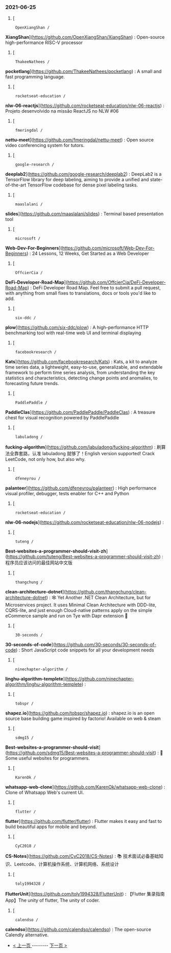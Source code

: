 ### 2021-06-25 
1. [
    

        OpenXiangShan /
**XiangShan**](https://github.com/OpenXiangShan/XiangShan) : Open-source high-performance RISC-V processor
1. [
    

        ThakeeNathees /
**pocketlang**](https://github.com/ThakeeNathees/pocketlang) : A small and fast programming language.
1. [
    

        rocketseat-education /
**nlw-06-reactjs**](https://github.com/rocketseat-education/nlw-06-reactjs) : Projeto desenvolvido na missão ReactJS no NLW #06
1. [
    

        fmeringdal /
**nettu-meet**](https://github.com/fmeringdal/nettu-meet) : Open source video conferencing system for tutors.
1. [
    

        google-research /
**deeplab2**](https://github.com/google-research/deeplab2) : DeepLab2 is a TensorFlow library for deep labeling, aiming to provide a unified and state-of-the-art TensorFlow codebase for dense pixel labeling tasks.
1. [
    

        maaslalani /
**slides**](https://github.com/maaslalani/slides) : Terminal based presentation tool
1. [
    

        microsoft /
**Web-Dev-For-Beginners**](https://github.com/microsoft/Web-Dev-For-Beginners) : 24 Lessons, 12 Weeks, Get Started as a Web Developer
1. [
    

        OffcierCia /
**DeFi-Developer-Road-Map**](https://github.com/OffcierCia/DeFi-Developer-Road-Map) : DeFi Developer Road Map. Feel free to submit a pull request, with anything from small fixes to translations, docs or tools you'd like to add.
1. [
    

        six-ddc /
**plow**](https://github.com/six-ddc/plow) : A high-performance HTTP benchmarking tool with real-time web UI and terminal displaying
1. [
    

        facebookresearch /
**Kats**](https://github.com/facebookresearch/Kats) : Kats, a kit to analyze time series data, a lightweight, easy-to-use, generalizable, and extendable framework to perform time series analysis, from understanding the key statistics and characteristics, detecting change points and anomalies, to forecasting future trends.
1. [
    

        PaddlePaddle /
**PaddleClas**](https://github.com/PaddlePaddle/PaddleClas) : A treasure chest for visual recognition powered by PaddlePaddle
1. [
    

        labuladong /
**fucking-algorithm**](https://github.com/labuladong/fucking-algorithm) : 刷算法全靠套路，认准 labuladong 就够了！English version supported! Crack LeetCode, not only how, but also why.
1. [
    

        dfeneyrou /
**palanteer**](https://github.com/dfeneyrou/palanteer) : High performance visual profiler, debugger, tests enabler for C++ and Python
1. [
    

        rocketseat-education /
**nlw-06-nodejs**](https://github.com/rocketseat-education/nlw-06-nodejs) : 
1. [
    

        tuteng /
**Best-websites-a-programmer-should-visit-zh**](https://github.com/tuteng/Best-websites-a-programmer-should-visit-zh) : 程序员应该访问的最佳网站中文版
1. [
    

        thangchung /
**clean-architecture-dotnet**](https://github.com/thangchung/clean-architecture-dotnet) : 🕸 Yet Another .NET Clean Architecture, but for Microservices project. It uses Minimal Clean Architecture with DDD-lite, CQRS-lite, and just enough Cloud-native patterns apply on the simple eCommerce sample and run on Tye with Dapr extension 🍻
1. [
    

        30-seconds /
**30-seconds-of-code**](https://github.com/30-seconds/30-seconds-of-code) : Short JavaScript code snippets for all your development needs
1. [
    

        ninechapter-algorithm /
**linghu-algorithm-templete**](https://github.com/ninechapter-algorithm/linghu-algorithm-templete) : 
1. [
    

        tobspr /
**shapez.io**](https://github.com/tobspr/shapez.io) : shapez.io is an open source base building game inspired by factorio! Available on web & steam
1. [
    

        sdmg15 /
**Best-websites-a-programmer-should-visit**](https://github.com/sdmg15/Best-websites-a-programmer-should-visit) : 🔗 Some useful websites for programmers.
1. [
    

        KarenOk /
**whatsapp-web-clone**](https://github.com/KarenOk/whatsapp-web-clone) : Clone of Whatsapp Web's current UI.
1. [
    

        flutter /
**flutter**](https://github.com/flutter/flutter) : Flutter makes it easy and fast to build beautiful apps for mobile and beyond.
1. [
    

        CyC2018 /
**CS-Notes**](https://github.com/CyC2018/CS-Notes) : 📚 技术面试必备基础知识、Leetcode、计算机操作系统、计算机网络、系统设计
1. [
    

        toly1994328 /
**FlutterUnit**](https://github.com/toly1994328/FlutterUnit) : 【Flutter 集录指南 App】The unity of flutter, The unity of coder.
1. [
    

        calendso /
**calendso**](https://github.com/calendso/calendso) : The open-source Calendly alternative. 

- [ < 上一页 ](https://github.com/able8/github-trending-daily-record/blob/master/2021-06-24.md) -------- [ 下一页 > ](https://github.com/able8/github-trending-daily-record/blob/master/2021-06-26.md)